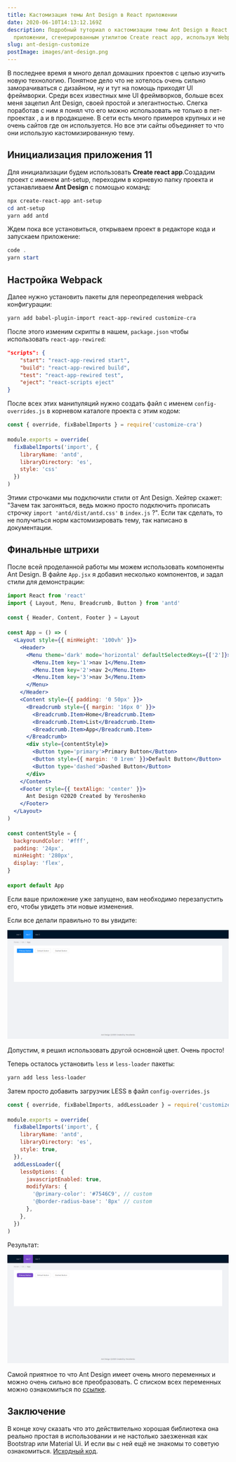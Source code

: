 ```yaml
---
title: Кастомизация темы Ant Design в React приложении
date: 2020-06-10T14:13:12.169Z
description: Подробный туториал о кастомизации темы Ant Design в React
  приложении, сгенерированным утилитою Create react app, используя Webpack
slug: ant-design-customize
postImage: images/ant-design.png
---
```

В последнее время я много делал домашних проектов с целью изучить новую технологию. Понятное дело что не хотелось очень сильно заморачиваться с дизайном, ну и тут на помощь приходят UI фреймворки. Среди всех известных мне UI фреймворков, больше всех меня зацепил Ant Design, своей простой и элегантностью. Слегка поработав с ним я понял что его можно использовать не только в пет-проектах , а и в продакшене. В сети есть много примеров крупных и не очень сайтов где он используется.  Но все эти сайты объединяет  то что они использую кастомизированную тему.

## Инициализация приложения 11

Для инициализации будем использовать **Create react app**.Создадим проект с именем ant-setup, переходим в корневую папку проекта и устанавливаем **Ant Design** с помощью команд:

```powershell
npx create-react-app ant-setup
cd ant-setup
yarn add antd
```

Ждем пока все установиться, открываем проект в редакторе кода и запускаем приложение:

```powershell
code .
yarn start
```

## Настройка Webpack

Далее нужно установить  пакеты для переопределения webpack конфигурации:

```powershell
yarn add babel-plugin-import react-app-rewired customize-cra
```

После этого изменим скрипты в нашем, `package.json` чтобы использовать `react-app-rewired`:

```json
"scripts": {
    "start": "react-app-rewired start",
    "build": "react-app-rewired build",
    "test": "react-app-rewired test",
    "eject": "react-scripts eject"
}
```

После всех этих манипуляций нужно создать файл с именем `config-overrides.js` в корневом каталоге проекта с этим кодом:

```javascript
const { override, fixBabelImports } = require('customize-cra')

module.exports = override(
  fixBabelImports('import', {
    libraryName: 'antd',
    libraryDirectory: 'es',
    style: 'css'
  })
)
```

Этими строчками мы подключили стили от Ant Design. Хейтер скажет: "Зачем так загоняться, ведь можно просто подключить прописать строчку `import 'antd/dist/antd.css'` в `index.js` ?". Если так сделать, то не получиться норм кастомизировать тему, так написано в документации. 

## Финальные штрихи

После всей проделанной работы мы можем использовать компоненты Ant Design. В файле `App.jsx`  я добавил несколько компонентов, и задал стили для демонстрации:

```jsx
import React from 'react'
import { Layout, Menu, Breadcrumb, Button } from 'antd'

const { Header, Content, Footer } = Layout

const App = () => (
  <Layout style={{ minHeight: '100vh' }}>
    <Header>
      <Menu theme='dark' mode='horizontal' defaultSelectedKeys={['2']}>
        <Menu.Item key='1'>nav 1</Menu.Item>
        <Menu.Item key='2'>nav 2</Menu.Item>
        <Menu.Item key='3'>nav 3</Menu.Item>
      </Menu>
    </Header>
    <Content style={{ padding: '0 50px' }}>
      <Breadcrumb style={{ margin: '16px 0' }}>
        <Breadcrumb.Item>Home</Breadcrumb.Item>
        <Breadcrumb.Item>List</Breadcrumb.Item>
        <Breadcrumb.Item>App</Breadcrumb.Item>
      </Breadcrumb>
      <div style={contentStyle}>
        <Button type='primary'>Primary Button</Button>
        <Button style={{ margin: '0 1rem' }}>Default Button</Button>
        <Button type='dashed'>Dashed Button</Button>
      </div>
    </Content>
    <Footer style={{ textAlign: 'center' }}>
      Ant Design ©2020 Created by Yeroshenko
    </Footer>
  </Layout>
)

const contentStyle = {
  backgroundColor: '#fff',
  padding: '24px',
  minHeight: '280px',
  display: 'flex',
}

export default App
```

Если ваше приложение уже запущено, вам необходимо перезапустить его, чтобы увидеть эти новые изменения.

Если все делали правильно то вы увидите:

![Ant layout before](images/test-ant-layout.png "Ant layout before")

Допустим, я решил использовать другой основной цвет. Очень просто!

Теперь осталось установить `less` и `less-loader` пакеты: 

```powershell
yarn add less less-loader
```

Затем просто добавить загрузчик LESS в файл `config-overrides.js`

```javascript
const { override, fixBabelImports, addLessLoader } = require('customize-cra')

module.exports = override(
  fixBabelImports('import', {
    libraryName: 'antd',
    libraryDirectory: 'es',
    style: true,
  }),
  addLessLoader({
    lessOptions: {
      javascriptEnabled: true,
      modifyVars: {
        '@primary-color': '#7546C9', // custom
        '@border-radius-base': '8px' // custom
      },
    },
  })
)
```

Результат: 

![Ant layout after](images/test-ant-layout-after.png "Ant layout after")

Самой приятное то что Ant Design имеет очень много переменных и можно очень сильно все преобразовать. С списком всех переменных можно ознакомиться по [ссылке](https://github.com/ant-design/ant-design/blob/master/components/style/themes/default.less).

## Заключение

В конце хочу сказать что это действительно хорошая библиотека она реально простая в использовании и не настолько заезженная как Bootstrap или Material Ui. И если вы с ней ещё не знакомы то советую ознакомиться.  [Исходный код](https://github.com/Yeroshenko/ant-setup).